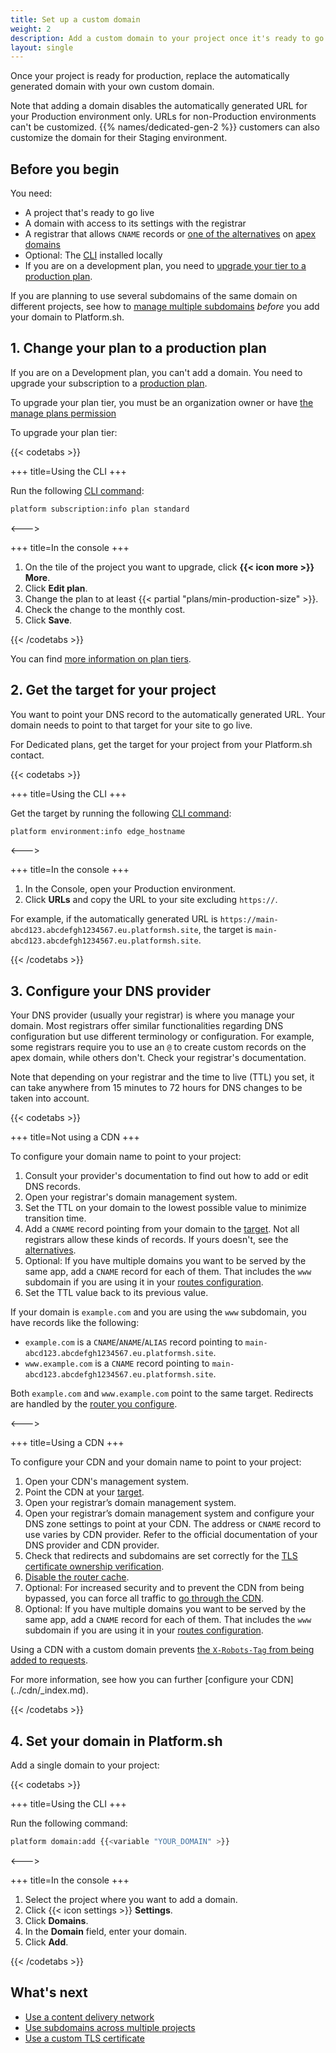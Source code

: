```yaml
---
title: Set up a custom domain
weight: 2
description: Add a custom domain to your project once it's ready to go live.
layout: single
---
```


Once your project is ready for production, replace the automatically generated domain with your own custom domain.

Note that adding a domain disables the automatically generated URL for your Production environment only.
URLs for non-Production environments can't be customized.
{{% names/dedicated-gen-2 %}} customers can also customize the domain for their Staging environment.

## Before you begin

You need:

* A project that's ready to go live
* A domain with access to its settings with the registrar
* A registrar that allows `CNAME` records or [one of the alternatives](./dns.md) on [apex domains](../../other/glossary.md#apex-domain)
* Optional: The [CLI](../../administration/cli/_index.md) installed locally
* If you are on a development plan, you need to [upgrade your tier to a production plan](#1-change-your-plan-to-a-production-plan).

If you are planning to use several subdomains of the same domain on different projects,
see how to [manage multiple subdomains](/domains/steps/subdomains.md) *before* you add your domain to Platform.sh.

## 1. Change your plan to a production plan

If you are on a Development plan, you can't add a domain.
You need to upgrade your subscription to a [production plan](../../other/glossary.md#production-plan).

To upgrade your plan tier, you must be an organization owner or have [the manage plans permission](../../administration/organizations.md#manage-your-organization-users)

To upgrade your plan tier:

{{< codetabs >}}

+++
title=Using the CLI
+++

Run the following [CLI command](../../administration/cli/_index.md):

```bash
platform subscription:info plan standard
```

<--->

+++
title=In the console
+++

1. On the tile of the project you want to upgrade, click **{{< icon more >}} More**.
2. Click **Edit plan**.
3. Change the plan to at least {{< partial "plans/min-production-size" >}}.
4. Check the change to the monthly cost.
5. Click **Save**.

{{< /codetabs >}}

You can find [more information on plan tiers](https://platform.sh/pricing).

## 2. Get the target for your project

You want to point your DNS record to the automatically generated URL.
Your domain needs to point to that target for your site to go live.

For Dedicated plans, get the target for your project from your Platform.sh contact.

{{< codetabs >}}

+++
title=Using the CLI
+++

Get the target by running the following [CLI command](../../administration/cli/_index.md):

```bash
platform environment:info edge_hostname
```

<--->

+++
title=In the console
+++

1. In the Console, open your Production environment.
2. Click **URLs** and copy the URL to your site excluding `https://`.

  For example, if the automatically generated URL is `https://main-abcd123.abcdefgh1234567.eu.platformsh.site`,
  the target is `main-abcd123.abcdefgh1234567.eu.platformsh.site`.

{{< /codetabs >}}

## 3. Configure your DNS provider

Your DNS provider (usually your registrar) is where you manage your domain.
Most registrars offer similar functionalities regarding DNS configuration but use different terminology or configuration.
For example, some registrars require you to use an `@` to create custom records on the apex domain, while others don't.
Check your registrar's documentation.

Note that depending on your registrar and the time to live (TTL) you set,
it can take anywhere from 15 minutes to 72 hours for DNS changes to be taken into account.

{{< codetabs >}}

+++
title=Not using a CDN
+++

To configure your domain name to point to your project:

1. Consult your provider's documentation to find out how to add or edit DNS records.
2. Open your registrar's domain management system.
3. Set the TTL on your domain to the lowest possible value to minimize transition time.
4. Add a `CNAME` record pointing from your domain to the [target](#2-get-the-target-for-your-project).
   Not all registrars allow these kinds of records.
   If yours doesn't, see the [alternatives](./dns.md#workarounds-for-apex-domains).
5. Optional: If you have multiple domains you want to be served by the same app, add a `CNAME` record for each of them.
   That includes the `www` subdomain if you are using it in your [routes configuration](../../define-routes/_index.md).
6. Set the TTL value back to its previous value.

If your domain is `example.com` and you are using the `www` subdomain, you have records like the following:

* `example.com` is a `CNAME`/`ANAME`/`ALIAS` record pointing to `main-abcd123.abcdefgh1234567.eu.platformsh.site`.
* `www.example.com` is a `CNAME` record pointing to `main-abcd123.abcdefgh1234567.eu.platformsh.site`.

Both `example.com` and `www.example.com` point to the same target.
Redirects are handled by the [router you configure](../../define-routes/_index.md).

<--->

+++
title=Using a CDN
+++

To configure your CDN and your domain name to point to your project:

1. Open your CDN's management system.
2. Point the CDN at your [target](#2-get-the-target-for-your-project).
3. Open your registrar’s domain management system.
3. Open your registrar’s domain management system and configure your DNS zone settings to point at your CDN.
   The address or `CNAME` record to use varies by CDN provider.
   Refer to the official documentation of your DNS provider and CDN provider.
4. Check that redirects and subdomains are set correctly for the [TLS certificate ownership verification](../troubleshoot.md#ownership-verification).
5. [Disable the router cache](../cdn/_index.md#disable-the-platformsh-router-cache).
6. Optional: For increased security and to prevent the CDN from being bypassed,
   you can force all traffic to [go through the CDN](../cdn/_index.md#prevent-direct-access-to-your-platformsh-server).
7. Optional: If you have multiple domains you want to be served by the same app, add a `CNAME` record for each of them.
   That includes the `www` subdomain if you are using it in your [routes configuration](../../define-routes/_index.md).

Using a CDN with a custom domain prevents [the `X-Robots-Tag` from being added to requests](../../environments/search-engine-visibility.md#how-its-done).

For more information, see how you can further [configure your CDN] (../cdn/_index.md).

{{< /codetabs >}}

## 4. Set your domain in Platform.sh

Add a single domain to your project:

{{< codetabs >}}

+++
title=Using the CLI
+++

Run the following command:

```bash
platform domain:add {{<variable "YOUR_DOMAIN" >}}
```

<--->

+++
title=In the console
+++

1. Select the project where you want to add a domain.
2. Click {{< icon settings >}} **Settings**.
3. Click **Domains**.
4. In the **Domain** field, enter your domain.
5. Click **Add**.

{{< /codetabs >}}

## What's next

* [Use a content delivery network](../cdn/_index.md)
* [Use subdomains across multiple projects](./subdomains.md)
* [Use a custom TLS certificate](./tls.md)
